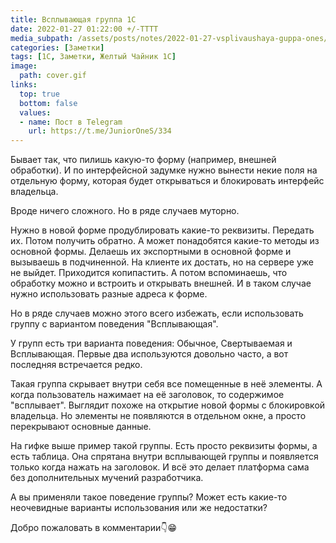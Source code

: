 ```yaml
---
title: Всплывающая группа 1С
date: 2022-01-27 01:22:00 +/-TTTT
media_subpath: /assets/posts/notes/2022-01-27-vsplivaushaya-guppa-ones/
categories: [Заметки]
tags: [1С, Заметки, Желтый Чайник 1С]
image:
  path: cover.gif
links:
  top: true
  bottom: false
  values:
  - name: Пост в Telegram
    url: https://t.me/JuniorOneS/334
---
```


Бывает так, что пилишь какую-то форму (например, внешней обработки). И по интерфейсной задумке нужно вынести некие поля на отдельную форму, которая будет открываться и блокировать интерфейс владельца. 

Вроде ничего сложного. Но в ряде случаев муторно.

Нужно в новой форме продублировать какие-то реквизиты. Передать их. Потом получить обратно. А может понадобятся какие-то методы из основной формы. Делаешь их экспортными в основной форме и вызываешь в подчиненной. На клиенте их достать, но на сервере уже не выйдет. Приходится копипастить. А потом вспоминаешь, что обработку можно и встроить и открывать внешней. И в таком случае нужно использовать разные адреса к форме.

Но в ряде случаев можно этого всего избежать, если использовать группу с вариантом поведения "Всплывающая". 

У групп есть три варианта поведения: Обычное, Свертываемая и Всплывающая. Первые два используются довольно часто, а вот последняя встречается редко.

Такая группа скрывает внутри себя все помещенные в неё элементы. А когда пользователь нажимает на её заголовок, то содержимое "всплывает". Выглядит похоже на открытие новой формы с блокировкой владельца. Но элементы не появляются в отдельном окне, а просто перекрывают основные данные.

На гифке выше пример такой группы. Есть просто реквизиты формы, а есть таблица. Она спрятана внутри всплывающей группы и появляется только когда нажать на заголовок. И всё это делает платформа сама без дополнительных мучений разработчика.

А вы применяли такое поведение группы? Может есть какие-то неочевидные варианты использования или же недостатки? 

Добро пожаловать в комментарии👇😁